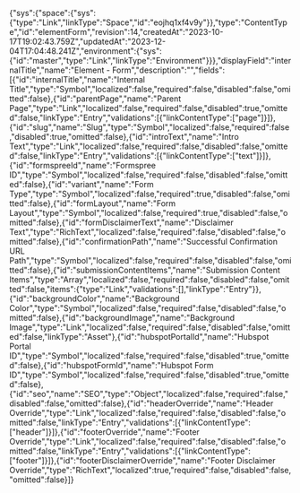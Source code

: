 {"sys":{"space":{"sys":{"type":"Link","linkType":"Space","id":"eojhq1xf4v9y"}},"type":"ContentType","id":"elementForm","revision":14,"createdAt":"2023-10-17T19:02:43.759Z","updatedAt":"2023-12-04T17:04:48.241Z","environment":{"sys":{"id":"master","type":"Link","linkType":"Environment"}}},"displayField":"internalTitle","name":"Element - Form","description":"","fields":[{"id":"internalTitle","name":"Internal Title","type":"Symbol","localized":false,"required":false,"disabled":false,"omitted":false},{"id":"parentPage","name":"Parent Page","type":"Link","localized":false,"required":false,"disabled":true,"omitted":false,"linkType":"Entry","validations":[{"linkContentType":["page"]}]},{"id":"slug","name":"Slug","type":"Symbol","localized":false,"required":false,"disabled":true,"omitted":false},{"id":"introText","name":"Intro Text","type":"Link","localized":false,"required":false,"disabled":false,"omitted":false,"linkType":"Entry","validations":[{"linkContentType":["text"]}]},{"id":"formspreeId","name":"Formspree ID","type":"Symbol","localized":false,"required":false,"disabled":false,"omitted":false},{"id":"variant","name":"Form Type","type":"Symbol","localized":false,"required":true,"disabled":false,"omitted":false},{"id":"formLayout","name":"Form Layout","type":"Symbol","localized":false,"required":true,"disabled":false,"omitted":false},{"id":"formDisclaimerText","name":"Disclaimer Text","type":"RichText","localized":false,"required":false,"disabled":false,"omitted":false},{"id":"confirmationPath","name":"Successful Confirmation URL Path","type":"Symbol","localized":false,"required":false,"disabled":false,"omitted":false},{"id":"submissionContentItems","name":"Submission Content Items","type":"Array","localized":false,"required":false,"disabled":false,"omitted":false,"items":{"type":"Link","validations":[],"linkType":"Entry"}},{"id":"backgroundColor","name":"Background Color","type":"Symbol","localized":false,"required":false,"disabled":false,"omitted":false},{"id":"backgroundImage","name":"Background Image","type":"Link","localized":false,"required":false,"disabled":false,"omitted":false,"linkType":"Asset"},{"id":"hubspotPortalId","name":"Hubspot Portal ID","type":"Symbol","localized":false,"required":false,"disabled":true,"omitted":false},{"id":"hubspotFormId","name":"Hubspot Form ID","type":"Symbol","localized":false,"required":false,"disabled":true,"omitted":false},{"id":"seo","name":"SEO","type":"Object","localized":false,"required":false,"disabled":false,"omitted":false},{"id":"headerOverride","name":"Header Override","type":"Link","localized":false,"required":false,"disabled":false,"omitted":false,"linkType":"Entry","validations":[{"linkContentType":["header"]}]},{"id":"footerOverride","name":"Footer Override","type":"Link","localized":false,"required":false,"disabled":false,"omitted":false,"linkType":"Entry","validations":[{"linkContentType":["footer"]}]},{"id":"footerDisclaimerOverride","name":"Footer Disclaimer Override","type":"RichText","localized":true,"required":false,"disabled":false,"omitted":false}]}
